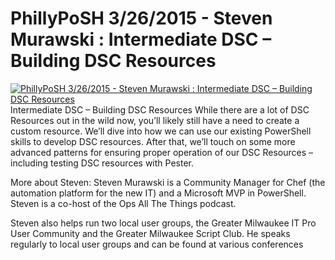 ﻿# PhillyPoSH 3/26/2015 - Steven Murawski : Intermediate DSC – Building DSC Resources

[![PhillyPoSH 3/26/2015 - Steven Murawski : Intermediate DSC – Building DSC Resources](https://i3.ytimg.com/vi/b8Ekaf0dcb4/hqdefault.jpg "PhillyPoSH 3/26/2015 - Steven Murawski : Intermediate DSC – Building DSC Resources")](https://www.youtube.com/watch?v=b8Ekaf0dcb4)
Intermediate DSC – Building DSC Resources
 While there are a lot of DSC Resources out in the wild now, you’ll likely still have a need to create a custom resource.  We’ll dive into how we can use our existing PowerShell skills to develop DSC resources.  After that, we’ll touch on some more advanced patterns for ensuring proper operation of our DSC Resources – including testing DSC resources with Pester.

More about Steven:
Steven Murawski is a Community Manager for Chef (the automation platform for the new IT) and a Microsoft MVP in PowerShell.  Steven is a co-host of the Ops All The Things podcast.

Steven also helps run two local user groups, the Greater Milwaukee IT Pro User Community and the Greater Milwaukee Script Club. He speaks regularly to local user groups and can be found at various conferences


